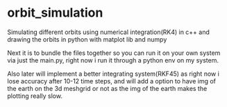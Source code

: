 # orbit_simulation
Simulating different orbits using numerical integration(RK4) in c++ and drawing the orbits in python with matplot lib and numpy 

Next it is to bundle the files together so you can run it on your own system via just the main.py,
right now i run it through a python env on my system.

Also later will implement a better integrating system(RKF45) as right now i lose accuracy after 10-12 time steps, and will
add a option to have img of the earth on the 3d meshgrid or not as the img of the earth makes the plotting really slow.

